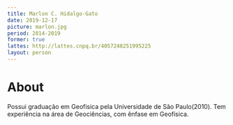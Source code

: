 ```yaml
---
title: Marlon C. Hidalgo-Gato
date: 2019-12-17
picture: marlon.jpg
period: 2014-2019
former: true
lattes: http://lattes.cnpq.br/4057248251995225
layout: person
---
```


# About

Possui graduação em Geofisica pela Universidade de São Paulo(2010). Tem
experiência na área de Geociências, com ênfase em Geofísica.

